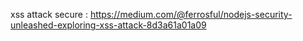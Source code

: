 xss attack secure : https://medium.com/@ferrosful/nodejs-security-unleashed-exploring-xss-attack-8d3a61a01a09
